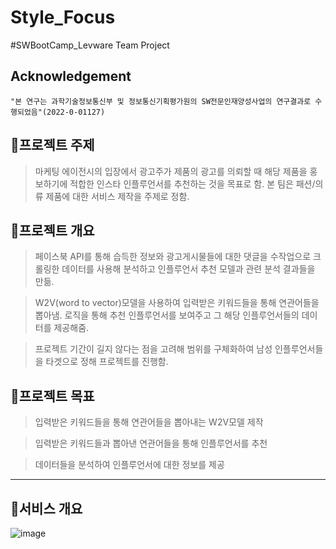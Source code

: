 # Style_Focus
#SWBootCamp_Levware Team Project

## Acknowledgement

```
"본 연구는 과학기술정보통신부 및 정보통신기획평가원의 SW전문인재양성사업의 연구결과로 수행되었음"(2022-0-01127)
```

## 📍프로젝트 주제

> 마케팅 에이전시의 입장에서 광고주가 제품의 광고를 의뢰할 때 해당 제품을 홍보하기에 적합한 인스타 인플루언서를 추천하는 것을 목표로 함. 본 팀은 패션/의류 제품에 대한 서비스 제작을 주제로 정함.

## 📍프로젝트 개요

> 페이스북 API를 통해 습득한 정보와 광고게시물들에 대한 댓글을 수작업으로 크롤링한 데이터를 사용해 분석하고 인플루언서 추천 모델과 관련 분석 결과들을 만듦.

> W2V(word to vector)모델을 사용하여 입력받은 키워드들을 통해 연관어들을 뽑아냄. 로직을 통해 추천 인플루언서를 보여주고 그 해당 인플루언서들의 데이터를 제공해줌.

> 프로젝트 기간이 길지 않다는 점을 고려해 범위를 구체화하여 남성 인플루언서들을 타겟으로 정해 프로젝트를 진행함.

## 📍프로젝트 목표

> 입력받은 키워드들을 통해 연관어들을 뽑아내는 W2V모델 제작
  
> 입력받은 키워드들과 뽑아낸 연관어들을 통해 인플루언서를 추천
  
> 데이터들을 분석하여 인플루언서에 대한 정보를 제공

------------

## 🌟서비스 개요
![image](https://github.com/K-Software-BootCamp/2023KEB_style_focus/assets/105184159/7fd0179c-1ffc-4e53-84fe-d8cf350e97ec)


